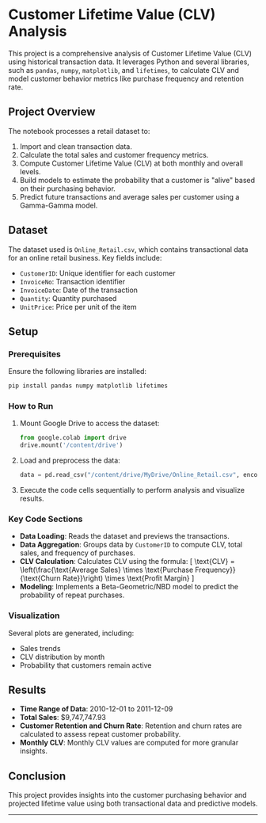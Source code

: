 # Customer Lifetime Value (CLV) Analysis

This project is a comprehensive analysis of Customer Lifetime Value (CLV) using historical transaction data. It leverages Python and several libraries, such as `pandas`, `numpy`, `matplotlib`, and `lifetimes`, to calculate CLV and model customer behavior metrics like purchase frequency and retention rate.

## Project Overview

The notebook processes a retail dataset to:
1. Import and clean transaction data.
2. Calculate the total sales and customer frequency metrics.
3. Compute Customer Lifetime Value (CLV) at both monthly and overall levels.
4. Build models to estimate the probability that a customer is "alive" based on their purchasing behavior.
5. Predict future transactions and average sales per customer using a Gamma-Gamma model.

## Dataset

The dataset used is `Online_Retail.csv`, which contains transactional data for an online retail business. Key fields include:
- `CustomerID`: Unique identifier for each customer
- `InvoiceNo`: Transaction identifier
- `InvoiceDate`: Date of the transaction
- `Quantity`: Quantity purchased
- `UnitPrice`: Price per unit of the item

## Setup

### Prerequisites

Ensure the following libraries are installed:
```bash
pip install pandas numpy matplotlib lifetimes
```

### How to Run

1. Mount Google Drive to access the dataset:
   ```python
   from google.colab import drive
   drive.mount('/content/drive')
   ```
2. Load and preprocess the data:
   ```python
   data = pd.read_csv("/content/drive/MyDrive/Online_Retail.csv", encoding="unicode_escape", parse_dates=['InvoiceDate'])
   ```
3. Execute the code cells sequentially to perform analysis and visualize results.

### Key Code Sections

- **Data Loading**: Reads the dataset and previews the transactions.
- **Data Aggregation**: Groups data by `CustomerID` to compute CLV, total sales, and frequency of purchases.
- **CLV Calculation**: Calculates CLV using the formula:
  \[
  \text{CLV} = \left(\frac{\text{Average Sales} \times \text{Purchase Frequency}}{\text{Churn Rate}}\right) \times \text{Profit Margin}
  \]
- **Modeling**: Implements a Beta-Geometric/NBD model to predict the probability of repeat purchases.

### Visualization

Several plots are generated, including:
- Sales trends
- CLV distribution by month
- Probability that customers remain active

## Results

- **Time Range of Data**: 2010-12-01 to 2011-12-09
- **Total Sales**: $9,747,747.93
- **Customer Retention and Churn Rate**: Retention and churn rates are calculated to assess repeat customer probability.
- **Monthly CLV**: Monthly CLV values are computed for more granular insights.

## Conclusion

This project provides insights into the customer purchasing behavior and projected lifetime value using both transactional data and predictive models. 

---
